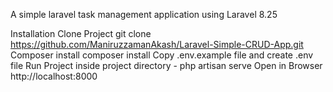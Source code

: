 A simple laravel task management application using Laravel 8.25

Installation
Clone Project
git clone https://github.com/ManiruzzamanAkash/Laravel-Simple-CRUD-App.git
Composer install
composer install
Copy .env.example file and create .env file
Run Project inside project directory -
php artisan serve
Open in Browser
http://localhost:8000
